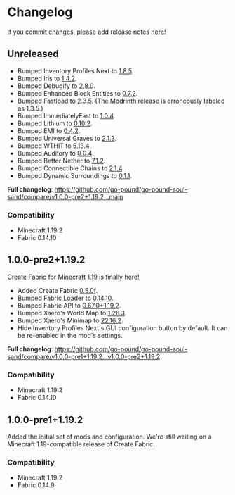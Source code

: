 # Changelog

If you commit changes, please add release notes here!

## Unreleased

* Bumped Inventory Profiles Next to [1.8.5](https://modrinth.com/mod/inventory-profiles-next/version/fabric-1.19.2-1.8.5).
* Bumped Iris to [1.4.2](https://modrinth.com/mod/iris/version/1.19.x-v1.4.2).
* Bumped Debugify to [2.8.0](https://modrinth.com/mod/debugify/version/2.8.0).
* Bumped Enhanced Block Entities to [0.7.2](https://modrinth.com/mod/ebe/version/0.7.2+1.19.2).
* Bumped Fastload to [2.3.5](https://modrinth.com/mod/fastload/version/1.19.2.fabric.1.3.5). (The Modrinth release is erroneously labeled as 1.3.5.)
* Bumped ImmediatelyFast to [1.0.4](https://modrinth.com/mod/immediatelyfast/version/1.0.4).
* Bumped Lithium to [0.10.2](https://modrinth.com/mod/lithium/version/mc1.19.2-0.10.2).
* Bumped EMI to [0.4.2](https://modrinth.com/mod/emi/version/0.4.2+1.19).
* Bumped Universal Graves to [2.1.3](https://modrinth.com/mod/universal-graves/version/2.1.3+1.19.2).
* Bumped WTHIT to [5.13.4](https://modrinth.com/mod/wthit/version/fabric-5.13.4).
* Bumped Auditory to [0.0.4](https://modrinth.com/mod/auditory/version/0.0.4).
* Bumped Better Nether to [7.1.2](https://modrinth.com/mod/betternether/version/7.1.2).
* Bumped Connectible Chains to [2.1.4](https://modrinth.com/mod/connectible_chains/version/v2.1.4+1.19.2).
* Bumped Dynamic Surroundings to [0.1.1](https://modrinth.com/mod/dynamicsurroundings_remasteredfabric/version/0.1.1).

**Full changelog**: https://github.com/go-pound/go-pound-soul-sand/compare/v1.0.0-pre2+1.19.2...main

### Compatibility

* Minecraft 1.19.2
* Fabric 0.14.10

## 1.0.0-pre2+1.19.2

Create Fabric for Minecraft 1.19 is finally here!

* Added Create Fabric [0.5.0f](https://modrinth.com/mod/create-fabric/version/1.19.2-0.5.0f-776).
* Bumped Fabric Loader to [0.14.10](https://github.com/FabricMC/fabric-loader/releases/tag/0.14.10).
* Bumped Fabric API to [0.67.0+1.19.2](https://modrinth.com/mod/fabric-api/version/0.67.0+1.19.2).
* Bumped Xaero's World Map to [1.28.3](https://www.curseforge.com/minecraft/mc-mods/xaeros-world-map/files/4075427).
* Bumped Xaero's Minimap to [22.16.2](https://www.curseforge.com/minecraft/mc-mods/xaeros-minimap/files/4075402).
* Hide Inventory Profiles Next's GUI configuration button by default. It can be re-enabled in the mod's settings.

**Full changelog**: https://github.com/go-pound/go-pound-soul-sand/compare/v1.0.0-pre1+1.19.2...v1.0.0-pre2+1.19.2

### Compatibility

* Minecraft 1.19.2
* Fabric 0.14.10

## 1.0.0-pre1+1.19.2

Added the initial set of mods and configuration. We're still waiting on a Minecraft 1.19-compatible release of Create Fabric.

### Compatibility

* Minecraft 1.19.2
* Fabric 0.14.9
